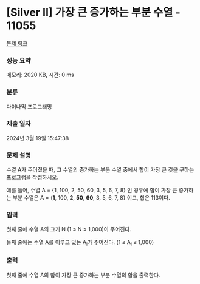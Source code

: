 # [Silver II] 가장 큰 증가하는 부분 수열 - 11055 

[문제 링크](https://www.acmicpc.net/problem/11055) 

### 성능 요약

메모리: 2020 KB, 시간: 0 ms

### 분류

다이나믹 프로그래밍

### 제출 일자

2024년 3월 19일 15:47:38

### 문제 설명

<p>수열 A가 주어졌을 때, 그 수열의 증가하는 부분 수열 중에서 합이 가장 큰 것을 구하는 프로그램을 작성하시오.</p>

<p>예를 들어, 수열 A = {1, 100, 2, 50, 60, 3, 5, 6, 7, 8} 인 경우에 합이 가장 큰 증가하는 부분 수열은 A = {<strong>1</strong>, 100, <strong>2</strong>, <strong>50</strong>, <strong>60</strong>, 3, 5, 6, 7, 8} 이고, 합은 113이다.</p>

### 입력 

 <p>첫째 줄에 수열 A의 크기 N (1 ≤ N ≤ 1,000)이 주어진다.</p>

<p>둘째 줄에는 수열 A를 이루고 있는 A<sub>i</sub>가 주어진다. (1 ≤ A<sub>i</sub> ≤ 1,000)</p>

### 출력 

 <p>첫째 줄에 수열 A의 합이 가장 큰 증가하는 부분 수열의 합을 출력한다.</p>

